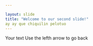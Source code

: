 ```yaml
---

layout: slide
title: "Welcome to our second slide!"
ay ay que chiquilin pelotuo
---
```


Your text
Use the lefth arrow to go back
